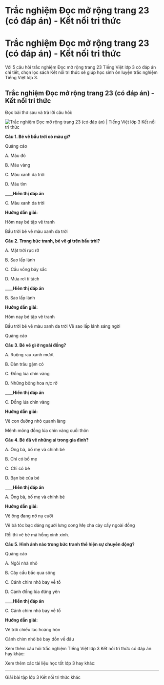 # Trắc nghiệm Đọc mở rộng trang 23 (có đáp án) - Kết nối tri thức

# Trắc nghiệm Đọc mở rộng trang 23 (có đáp án) - Kết nối tri thức

Với 5 câu hỏi trắc nghiệm Đọc mở rộng trang 23 Tiếng Việt lớp 3 có đáp án chi tiết, chọn lọc sách Kết nối tri thức sẽ giúp học sinh ôn luyện trắc nghiệm Tiếng Việt lớp 3.

## Trắc nghiệm Đọc mở rộng trang 23 (có đáp án) - Kết nối tri thức

Đọc bài thơ sau và trả lời câu hỏi:

![Trắc nghiệm Đọc mở rộng trang 23 \(có đáp án\) | Tiếng Việt lớp 3 Kết nối tri thức](https://vietjack.com/tieng-viet-3-kn/images/trac-nghiem-doc-mo-rong-trang-23.PNG)

**Câu 1. Bé vẽ bầu trời có màu gì?**

Quảng cáo

A. Màu đỏ

B. Màu vàng

C. Màu xanh da trời

D. Màu tím

____**Hiển thị đáp án**

C. Màu xanh da trời

**Hướng dẫn giải:**

Hôm nay bé tập vẽ tranh

Bầu trời bé vẽ màu xanh da trời

**Câu 2. Trong bức tranh, bé vẽ gì trên bầu trời?**

A. Mặt trời rực rỡ

B. Sao lấp lánh

C. Cầu vồng bảy sắc

D. Mưa rơi tí tách

____**Hiển thị đáp án**

B. Sao lấp lánh

**Hướng dẫn giải:**

Hôm nay bé tập vẽ tranh

Bầu trời bé vẽ màu xanh da trời Vẽ sao lấp lánh sáng ngời

Quảng cáo

**Câu 3. Bé vẽ gì ở ngoài đồng?**

A. Ruộng rau xanh mướt

B. Đàn trâu gặm cỏ

C. Đồng lúa chín vàng

D. Những bông hoa rực rỡ

____**Hiển thị đáp án**

C. Đồng lúa chín vàng

**Hướng dẫn giải:**

Vẽ con đường nhỏ quanh làng

Mênh mông đồng lúa chín vàng cuối thôn

**Câu 4. Bé đã vẽ những ai trong gia đình?**

A. Ông bà, bố mẹ và chính bé

B. Chỉ có bố mẹ

C. Chỉ có bé

D. Bạn bè của bé

____**Hiển thị đáp án**

A. Ông bà, bố mẹ và chính bé

**Hướng dẫn giải:**

Vẽ ông đang nở nụ cười

Vẽ bà tóc bạc dáng người lưng cong Mẹ cha cày cấy ngoài đồng

Rồi thì vẽ bé má hồng xinh xinh.

**Câu 5. Hình ảnh nào trong bức tranh thể hiện sự chuyển động?**

Quảng cáo

A. Ngôi nhà nhỏ

B. Cây cầu bắc qua sông

C. Cánh chim nhỏ bay về tổ

D. Cánh đồng lúa đứng yên

____**Hiển thị đáp án**

C. Cánh chim nhỏ bay về tổ

**Hướng dẫn giải:**

Vẽ trời chiều lúc hoàng hôn

Cánh chim nhỏ bé bay dồn về đâu

Xem thêm câu hỏi trắc nghiệm Tiếng Việt lớp 3 Kết nối tri thức có đáp án hay khác:

Xem thêm các tài liệu học tốt lớp 3 hay khác:

* * *

Giải bài tập lớp 3 Kết nối tri thức khác
